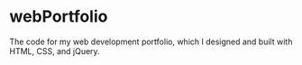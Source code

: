 # webPortfolio

The code for my web development portfolio, which I designed and built with HTML, CSS, and jQuery.
